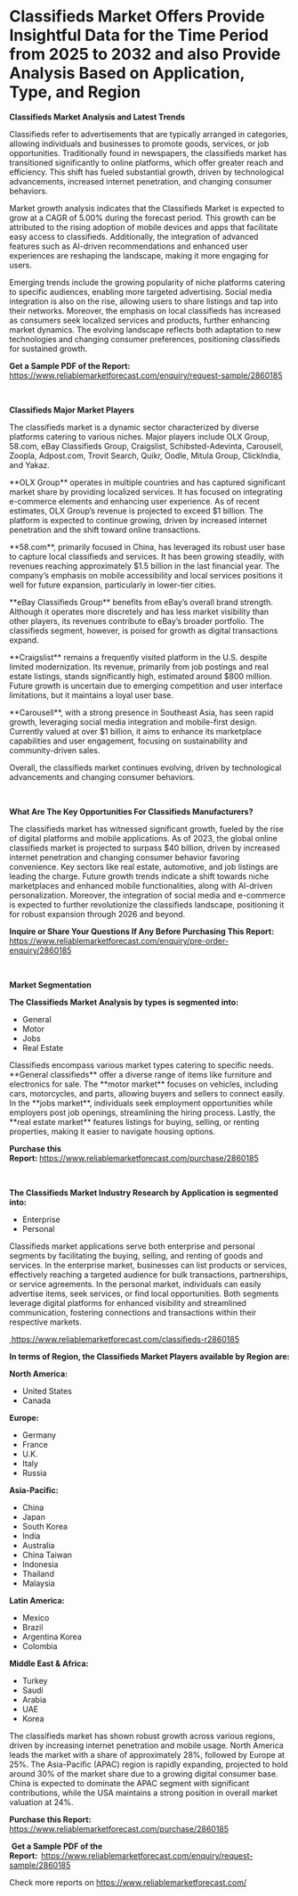 <p><h1>Classifieds Market Offers Provide Insightful Data for the Time Period from 2025 to 2032 and also Provide Analysis Based on Application, Type, and Region</h1></p><p><strong>Classifieds Market Analysis and Latest Trends</strong></p>
<p><p>Classifieds refer to advertisements that are typically arranged in categories, allowing individuals and businesses to promote goods, services, or job opportunities. Traditionally found in newspapers, the classifieds market has transitioned significantly to online platforms, which offer greater reach and efficiency. This shift has fueled substantial growth, driven by technological advancements, increased internet penetration, and changing consumer behaviors.</p><p>Market growth analysis indicates that the Classifieds Market is expected to grow at a CAGR of 5.00% during the forecast period. This growth can be attributed to the rising adoption of mobile devices and apps that facilitate easy access to classifieds. Additionally, the integration of advanced features such as AI-driven recommendations and enhanced user experiences are reshaping the landscape, making it more engaging for users. </p><p>Emerging trends include the growing popularity of niche platforms catering to specific audiences, enabling more targeted advertising. Social media integration is also on the rise, allowing users to share listings and tap into their networks. Moreover, the emphasis on local classifieds has increased as consumers seek localized services and products, further enhancing market dynamics. The evolving landscape reflects both adaptation to new technologies and changing consumer preferences, positioning classifieds for sustained growth.</p></p>
<p><strong>Get a Sample PDF of the Report:&nbsp;</strong> <a href="https://www.reliablemarketforecast.com/enquiry/request-sample/2860185?utm_campaign=3299&utm_medium=2&utm_source=Github&utm_content=ia&utm_term=12032025&utm_id=classifieds">https://www.reliablemarketforecast.com/enquiry/request-sample/2860185</a></p>
<p>&nbsp;</p>
<p><strong>Classifieds Major Market Players</strong></p>
<p><p>The classifieds market is a dynamic sector characterized by diverse platforms catering to various niches. Major players include OLX Group, 58.com, eBay Classifieds Group, Craigslist, Schibsted-Adevinta, Carousell, Zoopla, Adpost.com, Trovit Search, Quikr, Oodle, Mitula Group, ClickIndia, and Yakaz.</p><p>**OLX Group** operates in multiple countries and has captured significant market share by providing localized services. It has focused on integrating e-commerce elements and enhancing user experience. As of recent estimates, OLX Group’s revenue is projected to exceed $1 billion. The platform is expected to continue growing, driven by increased internet penetration and the shift toward online transactions.</p><p>**58.com**, primarily focused in China, has leveraged its robust user base to capture local classifieds and services. It has been growing steadily, with revenues reaching approximately $1.5 billion in the last financial year. The company’s emphasis on mobile accessibility and local services positions it well for future expansion, particularly in lower-tier cities.</p><p>**eBay Classifieds Group** benefits from eBay’s overall brand strength. Although it operates more discretely and has less market visibility than other players, its revenues contribute to eBay’s broader portfolio. The classifieds segment, however, is poised for growth as digital transactions expand.</p><p>**Craigslist** remains a frequently visited platform in the U.S. despite limited modernization. Its revenue, primarily from job postings and real estate listings, stands significantly high, estimated around $800 million. Future growth is uncertain due to emerging competition and user interface limitations, but it maintains a loyal user base.</p><p>**Carousell**, with a strong presence in Southeast Asia, has seen rapid growth, leveraging social media integration and mobile-first design. Currently valued at over $1 billion, it aims to enhance its marketplace capabilities and user engagement, focusing on sustainability and community-driven sales. </p><p>Overall, the classifieds market continues evolving, driven by technological advancements and changing consumer behaviors.</p></p>
<p>&nbsp;</p>
<p><strong>What Are The Key Opportunities For Classifieds Manufacturers?</strong></p>
<p><p>The classifieds market has witnessed significant growth, fueled by the rise of digital platforms and mobile applications. As of 2023, the global online classifieds market is projected to surpass $40 billion, driven by increased internet penetration and changing consumer behavior favoring convenience. Key sectors like real estate, automotive, and job listings are leading the charge. Future growth trends indicate a shift towards niche marketplaces and enhanced mobile functionalities, along with AI-driven personalization. Moreover, the integration of social media and e-commerce is expected to further revolutionize the classifieds landscape, positioning it for robust expansion through 2026 and beyond.</p></p>
<p><strong>Inquire or Share Your Questions If Any Before Purchasing This Report:</strong> <a href="https://www.reliablemarketforecast.com/enquiry/pre-order-enquiry/2860185?utm_campaign=3299&utm_medium=2&utm_source=Github&utm_content=ia&utm_term=12032025&utm_id=classifieds">https://www.reliablemarketforecast.com/enquiry/pre-order-enquiry/2860185</a></p>
<p>&nbsp;</p>
<p><strong>Market Segmentation</strong></p>
<p><strong>The Classifieds Market Analysis by types is segmented into:</strong></p>
<p><ul><li>General</li><li>Motor</li><li>Jobs</li><li>Real Estate</li></ul></p>
<p><p>Classifieds encompass various market types catering to specific needs. **General classifieds** offer a diverse range of items like furniture and electronics for sale. The **motor market** focuses on vehicles, including cars, motorcycles, and parts, allowing buyers and sellers to connect easily. In the **jobs market**, individuals seek employment opportunities while employers post job openings, streamlining the hiring process. Lastly, the **real estate market** features listings for buying, selling, or renting properties, making it easier to navigate housing options.</p></p>
<p><strong>Purchase this Report:&nbsp;</strong><a href="https://www.reliablemarketforecast.com/purchase/2860185?utm_campaign=3299&utm_medium=2&utm_source=Github&utm_content=ia&utm_term=12032025&utm_id=classifieds">https://www.reliablemarketforecast.com/purchase/2860185</a></p>
<p>&nbsp;</p>
<p><strong>The Classifieds Market Industry Research by Application is segmented into:</strong></p>
<p><ul><li>Enterprise</li><li>Personal</li></ul></p>
<p><p>Classifieds market applications serve both enterprise and personal segments by facilitating the buying, selling, and renting of goods and services. In the enterprise market, businesses can list products or services, effectively reaching a targeted audience for bulk transactions, partnerships, or service agreements. In the personal market, individuals can easily advertise items, seek services, or find local opportunities. Both segments leverage digital platforms for enhanced visibility and streamlined communication, fostering connections and transactions within their respective markets.</p></p>
<p><a href="https://www.reliablemarketforecast.com/classifieds-r2860185?utm_campaign=3299&utm_medium=2&utm_source=Github&utm_content=ia&utm_term=12032025&utm_id=classifieds">&nbsp;https://www.reliablemarketforecast.com/classifieds-r2860185</a></p>
<p><strong>In terms of Region, the Classifieds Market Players available by Region are:</strong></p>
<p>
    <p> <strong> North America: </strong>
        <ul>
            <li>United States</li>
            <li>Canada</li>
        </ul>
        </p> 
    <p> <strong> Europe: </strong>
        <ul>
            <li>Germany</li>
            <li>France</li>
            <li>U.K.</li>
            <li>Italy</li>
            <li>Russia</li>
        </ul>
        </p> 
    <p> <strong> Asia-Pacific: </strong>
        <ul>
            <li>China</li>
            <li>Japan</li>
            <li>South Korea</li>
            <li>India</li>
            <li>Australia</li>
            <li>China Taiwan</li>
            <li>Indonesia</li>
            <li>Thailand</li>
            <li>Malaysia</li>
        </ul>
        </p> 
    <p> <strong> Latin America: </strong>
        <ul>
            <li>Mexico</li>
            <li>Brazil</li>
            <li>Argentina Korea</li>
            <li>Colombia</li>
        </ul>
        </p> 
    <p> <strong> Middle East & Africa: </strong>
        <ul>
            <li>Turkey</li>
            <li>Saudi</li>
            <li>Arabia</li>
            <li>UAE</li>
            <li>Korea</li>
        </ul>
    </p>
    </p>
<p><p>The classifieds market has shown robust growth across various regions, driven by increasing internet penetration and mobile usage. North America leads the market with a share of approximately 28%, followed by Europe at 25%. The Asia-Pacific (APAC) region is rapidly expanding, projected to hold around 30% of the market share due to a growing digital consumer base. China is expected to dominate the APAC segment with significant contributions, while the USA maintains a strong position in overall market valuation at 24%.</p></p>
<p><strong>Purchase this Report: </strong><a href="https://www.reliablemarketforecast.com/purchase/2860185?utm_campaign=3299&utm_medium=2&utm_source=Github&utm_content=ia&utm_term=12032025&utm_id=classifieds">https://www.reliablemarketforecast.com/purchase/2860185</a></p>
<p>&nbsp;<strong>Get a Sample PDF of the Report:&nbsp;&nbsp;</strong><a href="https://www.reliablemarketforecast.com/enquiry/request-sample/2860185?utm_campaign=3299&utm_medium=2&utm_source=Github&utm_content=ia&utm_term=12032025&utm_id=classifieds">https://www.reliablemarketforecast.com/enquiry/request-sample/2860185</a></p>
<p><strong></strong></p>
<p>Check more reports on <a href="https://www.reliablemarketforecast.com/?utm_campaign=3299&utm_medium=2&utm_source=Github&utm_content=ia&utm_term=12032025&utm_id=classifieds">https://www.reliablemarketforecast.com/</a></p>